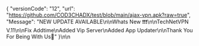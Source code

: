 {
 "versionCode": "12",
  "url":   "https://github.com/COD3CHADX/test/blob/main/ajax-vpn.apk?raw=true",
   "Message": "NEW UPDATE AVAILABLE\n\nWhats New ❗❗❗\n\nTechNetVPN V.11\n\nFix Addtime\nAdded Vip Server\nAdded App Updater\n\nThank You For Being With Us💚"
   }\n\n
